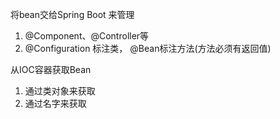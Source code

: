 将bean交给Spring Boot 来管理

1. @Component、@Controller等
2. @Configuration 标注类， @Bean标注方法(方法必须有返回值)


从IOC容器获取Bean
1. 通过类对象来获取
2. 通过名字来获取
